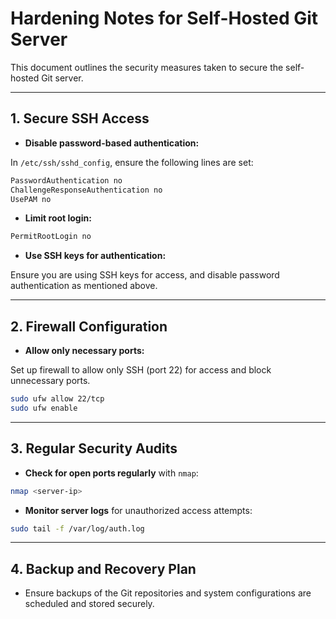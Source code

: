 # Hardening Notes for Self-Hosted Git Server

This document outlines the security measures taken to secure the self-hosted Git server.

---

## 1. Secure SSH Access

- **Disable password-based authentication:**

In `/etc/ssh/sshd_config`, ensure the following lines are set:

```bash
PasswordAuthentication no
ChallengeResponseAuthentication no
UsePAM no
```

- **Limit root login:**

```bash
PermitRootLogin no
```

- **Use SSH keys for authentication:**

Ensure you are using SSH keys for access, and disable password authentication as mentioned above.

---

## 2. Firewall Configuration

- **Allow only necessary ports:**

Set up firewall to allow only SSH (port 22) for access and block unnecessary ports.

```bash
sudo ufw allow 22/tcp
sudo ufw enable
```

---

## 3. Regular Security Audits

- **Check for open ports regularly** with `nmap`:

```bash
nmap <server-ip>
```

- **Monitor server logs** for unauthorized access attempts:

```bash
sudo tail -f /var/log/auth.log
```

---

## 4. Backup and Recovery Plan

- Ensure backups of the Git repositories and system configurations are scheduled and stored securely.

